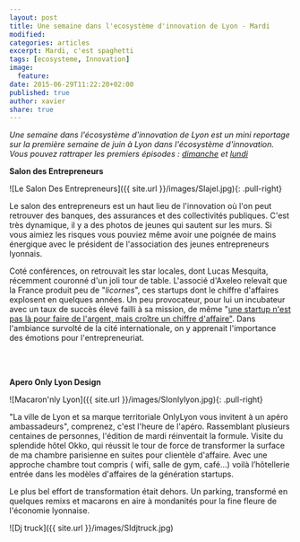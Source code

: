 ```yaml
---
layout: post
title: Une semaine dans l'ecosystème d'innovation de Lyon - Mardi
modified:
categories: articles
excerpt: Mardi, c'est spaghetti 
tags: [ecosysteme, Innovation]
image:
  feature:
date: 2015-06-29T11:22:20+02:00
published: true
author: xavier
share: true
---
```


_Une semaine dans l'écosystème d'innovation de Lyon est un mini reportage sur la première semaine de juin à Lyon dans l'écosystème d'innovation. Vous pouvez rattraper les premiers épisodes : [dimanche](/articles/semaine-dans-ecosysteme-innovation-Lyon/) et [lundi](/articles/semaine-ecosysteme-innovation-Lyon-Lundi/)_ 




**Salon des Entrepreneurs** 

![Le Salon Des Entrepreneurs]({{ site.url }}/images/SIajel.jpg){: .pull-right}


Le salon des entrepreneurs est un haut lieu de l'innovation où l'on peut retrouver des banques, des assurances et des collectivités publiques. C'est très dynamique, il y a des photos de jeunes qui sautent sur les murs. Si vous aimiez les risques vous pouviez même avoir une poignée de mains énergique avec le président de l'association des jeunes entrepreneurs lyonnais.


Coté conférences, on retrouvait les star locales, dont Lucas Mesquita, récemment couronné d'un joli tour de table. L'associé d'Axeleo relevait que la France produit peu de "_licornes_", ces startups dont le chiffre d'affaires explosent en quelques années. Un peu provocateur, pour lui un incubateur avec un taux de succès élevé failli à sa mission, de même "[une startup n'est pas là pour faire de l'argent, mais croître un chiffre d'affaire"](https://twitter.com/RatioAbsurdum/status/605715609708544000). Dans l'ambiance survolté de la cité internationale, on y apprenait l'importance des émotions pour l'entrepreneuriat.

<br/>
<br/>

**Apero Only Lyon Design**

![Macaron'nly Lyon]({{ site.url }}/images/SIonlylyon.jpg){: .pull-right}

"La ville de Lyon et sa marque territoriale OnlyLyon vous invitent à un apéro ambassadeurs", comprenez, c'est l'heure de l'apéro. Rassemblant plusieurs centaines de personnes, l'édition de mardi réinventait la formule. Visite du splendide hôtel Okko, qui réussit le tour de force de transformer la surface de ma chambre parisienne en suites pour clientèle d'affaire. Avec une approche chambre tout compris ( wifi, salle de gym, café...) voilà l’hôtellerie entrée dans les modèles d'affaires de la génération startups.

Le plus bel effort de transformation était dehors. Un parking, transformé en quelques remixs et macarons en aire à mondanités pour la fine fleure de l'économie lyonnaise.

![Dj truck]({{ site.url }}/images/SIdjtruck.jpg)